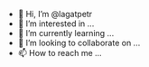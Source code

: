 - 👋 Hi, I’m @lagatpetr
- 👀 I’m interested in ...
- 🌱 I’m currently learning ...
- 💞️ I’m looking to collaborate on ...
- 📫 How to reach me ...

<!---
lagatpetr/lagatpetr is a ✨ special ✨ repository because its `README.md` (this file) appears on your GitHub profile.
You can click the Preview link to take a look at your changes.
--->
